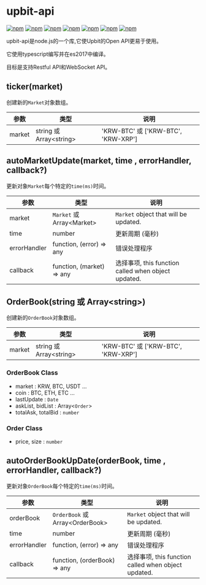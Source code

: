 # upbit-api
[![npm](https://img.shields.io/npm/v/upbit-api.svg?style=flat-square)](https://www.npmjs.com/package/upbit-api)
[![npm](https://img.shields.io/npm/dt/upbit-api.svg?style=flat-square)](https://www.npmjs.com/package/upbit-api)
[![npm](https://img.shields.io/npm/l/upbit-api.svg?registry_uri=https%3A%2F%2Fregistry.npmjs.com&style=flat-square)](https://opensource.org/licenses/MIT)
[![npm](https://img.shields.io/badge/Readme-English-lightgray.svg?style=flat-square)](https://github.com/Shin-JaeHeon/upbit-api/blob/master/README.md)
[![npm](https://img.shields.io/badge/Readme-한국어-blue.svg?style=flat-square)](https://github.com/Shin-JaeHeon/upbit-api/blob/master/README-KR.md)
[![npm](https://img.shields.io/badge/Readme-日本語-orange.svg?style=flat-square)](https://github.com/Shin-JaeHeon/upbit-api/blob/master/README-JP.md)
[![npm](https://img.shields.io/badge/Readme-汉语-orange.svg?style=flat-square)](https://github.com/Shin-JaeHeon/upbit-api/blob/master/README-CN.md)

upbit-api是node.js的一个库,它使Upbit的Open API更易于使用。

它使用typescript编写并在es2017中编译。

目标是支持Restful API和WebSocket API。

## ticker(market)
创建新的`Market`对象数组。

| 参数       | 类型                       | 说明                                 |
|----------------|--------------------------- |-------------------------------------|
| market         | string 或 Array\<string\>  | 'KRW-BTC' 或 ['KRW-BTC', 'KRW-XRP'] |

## autoMarketUpdate(market, time , errorHandler, callback?)
更新对象`Market`每个特定的`time(ms)`时间。

| 参数       | 类型                         | 说明                                   |
|----------------|---------------------------   |---------------------------------------|
| market         | `Market` 或 Array\<Market\>  |  `Market` object that will be updated. |
| time           | number                       | 更新周期 (毫秒) |
| errorHandler   | function, (error) => any     | 错误处理程序  |
| callback   | function, (market) => any     |  选择事项, this function called when object updated.  |

## OrderBook(string 或 Array\<string\>)
创建新的`OrderBook`对象数组。

| 参数       | 类型                       | 说明                                 |
|----------------|--------------------------- |-------------------------------------|
| market         | string 或 Array\<string\>  | 'KRW-BTC' 或 ['KRW-BTC', 'KRW-XRP'] |

### OrderBook Class
* market : KRW, BTC, USDT ...
* coin : BTC, ETH, ETC ...
* lastUpdate : `Date`
* askList, bidList : Array<`Order`>
* totalAsk, totalBid : `number`

### Order Class
* price, size : `number`

## autoOrderBookUpDate(orderBook, time , errorHandler, callback?)
更新对象`OrderBook`每个特定的`time(ms)`时间。

| 参数       | 类型                         | 说明                                   |
|----------------|---------------------------   |---------------------------------------|
| orderBook         | `OrderBook` 或 Array\<OrderBook\>  | `Market` object that will be updated. |
| time           | number                       | 更新周期 (毫秒) |
| errorHandler   | function, (error) => any     | 错误处理程序  |
| callback   | function, (orderBook) => any     |  选择事项, this function called when object updated.  |